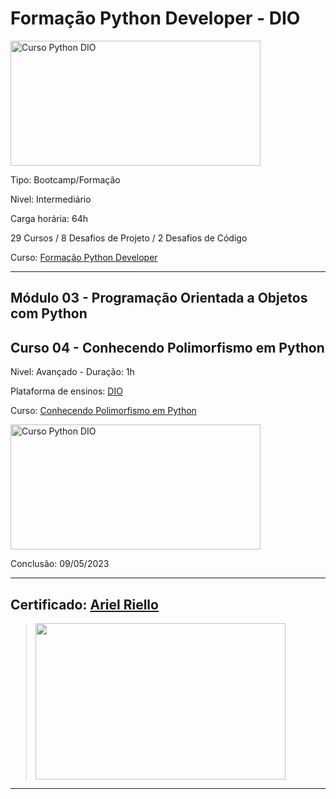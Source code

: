 # **Formação Python Developer - DIO**

<img src="https://hermes.dio.me/tracks/cover/ac0e208f-9ab9-471d-84ae-0107cfd2156a.png" alt="Curso Python DIO" width="400" height="200">

Tipo: Bootcamp/Formação

Nivel: Intermediário

Carga horária: 64h

29 Cursos / 8 Desafios de Projeto / 2 Desafios de Código

Curso: [Formação Python Developer](https://web.dio.me/track/formacao-python-developer)

---
## **Módulo 03 - Programação Orientada a Objetos com Python**
## **Curso 04 - Conhecendo Polimorfismo em Python**

Nivel: Avançado - Duração: 1h

Plataforma de ensinos: [DIO](www.dio.me)

Curso: [Conhecendo Polimorfismo em Python](https://web.dio.me/course/polimorfismo/learning/9be015a1-3af8-463b-9cda-a9021e1d1fcb?back=/track/formacao-python-developer&tab=undefined&moduleId=undefined)

<img src="https://hermes.dio.me/courses/cover/3d62d199-14d2-485c-8149-cc59335c525a_cover.png" alt="Curso Python DIO" width="400" height="200">


Conclusão: 09/05/2023

---
## Certificado: [Ariel Riello](https://www.dio.me/certificate/331CB2F7/share)
>
><img src="https://hermes.digitalinnovation.one/certificates/cover/331CB2F7.jpg" width="400" height="250">
---